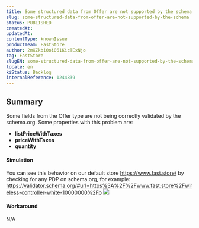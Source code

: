 ```yaml
---
title: Some structured data from Offer are not supported by the schema
slug: some-structured-data-from-offer-are-not-supported-by-the-schema
status: PUBLISHED
createdAt: 
updatedAt: 
contentType: knownIssue
productTeam: FastStore
author: 2mXZkbi0oi061KicTExNjo
tag: FastStore
slugEN: some-structured-data-from-offer-are-not-supported-by-the-schema
locale: en
kiStatus: Backlog
internalReference: 1244839
---
```


## Summary


Some fields from the Offer type are not being correctly validated by the schema.org. Some properties with this problem are:

- **listPriceWithTaxes**
- **priceWithTaxes**
- **quantity**


#### Simulation


You can see this behavior on our default store https://www.fast.store/ by checking for any PDP on schema.org, for example:
https://validator.schema.org/#url=https%3A%2F%2Fwww.fast.store%2Fwireless-controller-white-10000000%2Fp
 ![](https://vtexhelp.zendesk.com/attachments/token/2O5AHNwwktZmy2LXC8isSVWpt/?name=image.png)


#### Workaround


N/A



